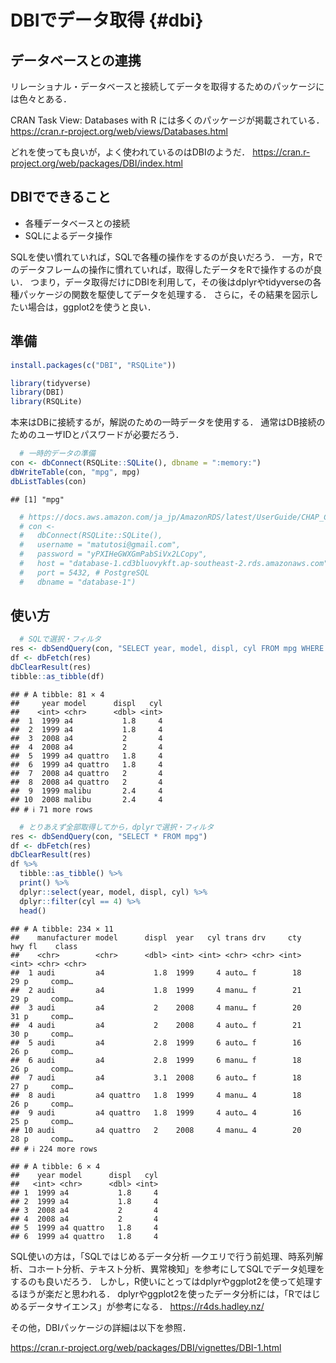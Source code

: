 # DBIでデータ取得 {#dbi}

## データベースとの連携

リレーショナル・データベースと接続してデータを取得するためのパッケージには色々とある．

CRAN Task View: Databases with R には多くのパッケージが掲載されている．
https://cran.r-project.org/web/views/Databases.html

どれを使っても良いが，よく使われているのはDBIのようだ．
https://cran.r-project.org/web/packages/DBI/index.html

## DBIでできること

- 各種データベースとの接続    
- SQLによるデータ操作   

SQLを使い慣れていれば，SQLで各種の操作をするのが良いだろう．
一方，Rでのデータフレームの操作に慣れていれば，取得したデータをRで操作するのが良い．
つまり，データ取得だけにDBIを利用して，その後はdplyrやtidyverseの各種パッケージの関数を駆使してデータを処理する．
さらに，その結果を図示したい場合は，ggplot2を使うと良い．


## 準備


```r
install.packages(c("DBI", "RSQLite"))
```


```r
library(tidyverse)
library(DBI)
library(RSQLite)
```

本来はDBに接続するが，解説のための一時データを使用する．
通常はDB接続のためのユーザIDとパスワードが必要だろう．


```r
  # 一時的データの準備
con <- dbConnect(RSQLite::SQLite(), dbname = ":memory:")
dbWriteTable(con, "mpg", mpg)
dbListTables(con)
```

```
## [1] "mpg"
```


```r
  # https://docs.aws.amazon.com/ja_jp/AmazonRDS/latest/UserGuide/CHAP_CommonTasks.Connect.html
  # con <- 
  #   dbConnect(RSQLite::SQLite(), 
  #   username = "matutosi@gmail.com",
  #   password = "yPXIHeGWXGmPabSiVx2LCopy",
  #   host = "database-1.cd3bluovykft.ap-southeast-2.rds.amazonaws.com", 
  #   port = 5432, # PostgreSQL
  #   dbname = "database-1")
```

## 使い方



```r
  # SQLで選択・フィルタ
res <- dbSendQuery(con, "SELECT year, model, displ, cyl FROM mpg WHERE cyl = 4")
df <- dbFetch(res)
dbClearResult(res)
tibble::as_tibble(df)
```

```
## # A tibble: 81 × 4
##     year model      displ   cyl
##    <int> <chr>      <dbl> <int>
##  1  1999 a4           1.8     4
##  2  1999 a4           1.8     4
##  3  2008 a4           2       4
##  4  2008 a4           2       4
##  5  1999 a4 quattro   1.8     4
##  6  1999 a4 quattro   1.8     4
##  7  2008 a4 quattro   2       4
##  8  2008 a4 quattro   2       4
##  9  1999 malibu       2.4     4
## 10  2008 malibu       2.4     4
## # ℹ 71 more rows
```

```r
  # とりあえず全部取得してから，dplyrで選択・フィルタ
res <- dbSendQuery(con, "SELECT * FROM mpg")
df <- dbFetch(res)
dbClearResult(res)
df %>%
  tibble::as_tibble() %>%
  print() %>%
  dplyr::select(year, model, displ, cyl) %>%
  dplyr::filter(cyl == 4) %>%
  head()
```

```
## # A tibble: 234 × 11
##    manufacturer model      displ  year   cyl trans drv     cty   hwy fl    class
##    <chr>        <chr>      <dbl> <int> <int> <chr> <chr> <int> <int> <chr> <chr>
##  1 audi         a4           1.8  1999     4 auto… f        18    29 p     comp…
##  2 audi         a4           1.8  1999     4 manu… f        21    29 p     comp…
##  3 audi         a4           2    2008     4 manu… f        20    31 p     comp…
##  4 audi         a4           2    2008     4 auto… f        21    30 p     comp…
##  5 audi         a4           2.8  1999     6 auto… f        16    26 p     comp…
##  6 audi         a4           2.8  1999     6 manu… f        18    26 p     comp…
##  7 audi         a4           3.1  2008     6 auto… f        18    27 p     comp…
##  8 audi         a4 quattro   1.8  1999     4 manu… 4        18    26 p     comp…
##  9 audi         a4 quattro   1.8  1999     4 auto… 4        16    25 p     comp…
## 10 audi         a4 quattro   2    2008     4 manu… 4        20    28 p     comp…
## # ℹ 224 more rows
```

```
## # A tibble: 6 × 4
##    year model      displ   cyl
##   <int> <chr>      <dbl> <int>
## 1  1999 a4           1.8     4
## 2  1999 a4           1.8     4
## 3  2008 a4           2       4
## 4  2008 a4           2       4
## 5  1999 a4 quattro   1.8     4
## 6  1999 a4 quattro   1.8     4
```



SQL使いの方は，「SQLではじめるデータ分析 ―クエリで行う前処理、時系列解析、コホート分析、テキスト分析、異常検知」を参考にしてSQLでデータ処理をするのも良いだろう．
しかし，R使いにとってはdplyrやggplot2を使って処理するほうが楽だと思われる．
dplyrやggplot2を使ったデータ分析には，「Rではじめるデータサイエンス」が参考になる．
https://r4ds.hadley.nz/


その他，DBIパッケージの詳細は以下を参照．

https://cran.r-project.org/web/packages/DBI/vignettes/DBI-1.html
